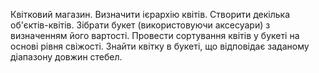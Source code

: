 Квітковий магазин.
Визначити ієрархію квітів.
Створити декілька об'єктів-квітів.
Зібрати букет (використовуючи аксесуари) з визначенням його вартості.
Провести сортування квітів у букеті на основі рівня свіжості.
Знайти квітку в букеті, що відповідає заданому діапазону довжин стебел.
